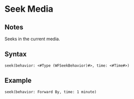 # Seek Media
## Notes
Seeks in the current media.
## Syntax
```
seek(behavior: <#Type (WFSeekBehavior)#>, time: <#Time#>)
```
## Example
```
seek(behavior: Forward By, time: 1 minute)
```